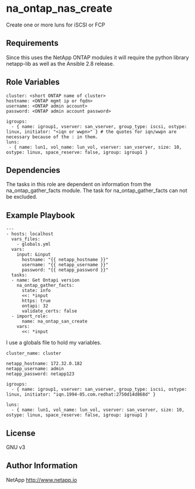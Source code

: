 na_ontap_nas_create
=========

Create one or more luns for iSCSI or FCP

Requirements
------------

Since this uses the NetApp ONTAP modules it will require the python library netapp-lib as well as the Ansible 2.8 release.

Role Variables
--------------
```
cluster: <short ONTAP name of cluster>
hostname: <ONTAP mgmt ip or fqdn>
username: <ONTAP admin account>
password: <ONTAP admin account password>

igroups:
  - { name: igroup1, vserver: san_vserver, group_type: iscsi, ostype: linux, initiator: "<iqn or wwpn>" } # the quotes for iqn/wwpn are necessary because of the : in them.
luns:
 - { name: lun1, vol_name: lun_vol, vserver: san_vserver, size: 10, ostype: linux, space_reserve: false, igroup: igroup1 }

```
Dependencies
------------

The tasks in this role are dependent on information from the na_ontap_gather_facts module.
The task for na_ontap_gather_facts can not be excluded.

Example Playbook
----------------
```
---
- hosts: localhost
  vars_files:
    - globals.yml
  vars:
    input: &input
      hostname: "{{ netapp_hostname }}"
      username: "{{ netapp_username }}"
      password: "{{ netapp_password }}"
  tasks:
  - name: Get Ontapi version
    na_ontap_gather_facts:
      state: info
      <<: *input
      https: true
      ontapi: 32
      validate_certs: false
  - import_role:
      name: na_ontap_san_create
    vars:
      <<: *input
```

I use a globals file to hold my variables.
```
cluster_name: cluster

netapp_hostname: 172.32.0.182
netapp_username: admin
netapp_password: netapp123

igroups:
  - { name: igroup1, vserver: san_vserver, group_type: iscsi, ostype: linux, initiator: "iqn.1994-05.com.redhat:2750d14d868d" }

luns:
  - { name: lun1, vol_name: lun_vol, vserver: san_vserver, size: 10, ostype: linux, space_reserve: false, igroup: igroup1 }
```

License
-------

GNU v3

Author Information
------------------
NetApp
http://www.netapp.io
